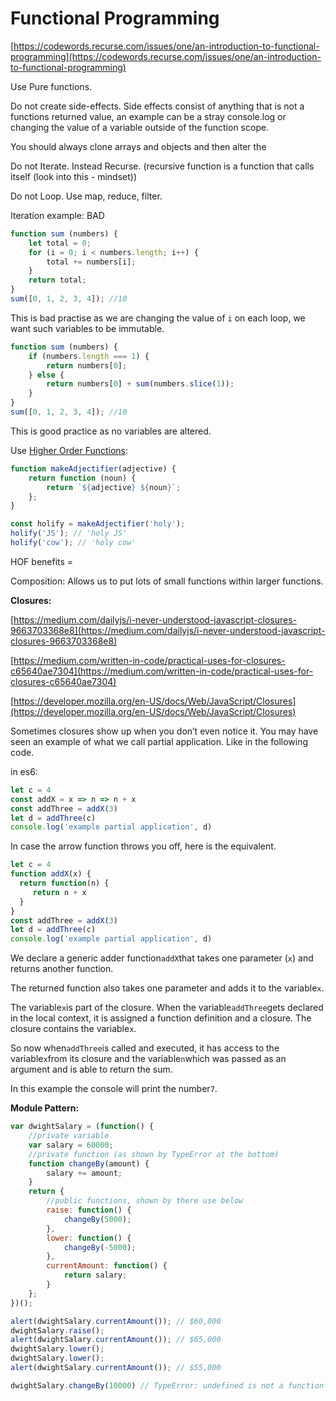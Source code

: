 # Functional Programming

[https://codewords.recurse.com/issues/one/an-introduction-to-functional-programming](https://codewords.recurse.com/issues/one/an-introduction-to-functional-programming)

Use Pure functions.

Do not create side-effects. Side effects consist of anything that is not a functions returned value, an example can be a stray console.log or changing the value of a variable outside of the function scope.

You should always clone arrays and objects and then alter the

Do not Iterate. Instead Recurse. \(recursive function is a function that calls itself \(look into this - mindset\)\)

Do not Loop. Use map, reduce, filter.

Iteration example: BAD

```javascript
function sum (numbers) {
    let total = 0;
    for (i = 0; i < numbers.length; i++) {
        total += numbers[i];
    }
    return total;
}
sum([0, 1, 2, 3, 4]); //10
```

This is bad practise as we are changing the value of `i` on each loop, we want such variables to be immutable.

```javascript
function sum (numbers) {
    if (numbers.length === 1) {
        return numbers[0];
    } else {
        return numbers[0] + sum(numbers.slice(1));
    }
}
sum([0, 1, 2, 3, 4]); //10
```

This is good practice as no variables are altered.

Use [Higher Order Functions](../overview/terminology.md):

```javascript
function makeAdjectifier(adjective) {
    return function (noun) {
        return `${adjective} ${noun}`;
    };
}

const holify = makeAdjectifier('holy');
holify('JS'); // 'holy JS'
holify('cow'); // 'holy cow'
```

HOF benefits =

Composition: Allows us to put lots of small functions within larger functions.

**Closures:**

[https://medium.com/dailyjs/i-never-understood-javascript-closures-9663703368e8](https://medium.com/dailyjs/i-never-understood-javascript-closures-9663703368e8)

[https://medium.com/written-in-code/practical-uses-for-closures-c65640ae7304](https://medium.com/written-in-code/practical-uses-for-closures-c65640ae7304)

[https://developer.mozilla.org/en-US/docs/Web/JavaScript/Closures](https://developer.mozilla.org/en-US/docs/Web/JavaScript/Closures)

Sometimes closures show up when you don’t even notice it. You may have seen an example of what we call partial application. Like in the following code.

in es6:

```javascript
let c = 4
const addX = x => n => n + x
const addThree = addX(3)
let d = addThree(c)
console.log('example partial application', d)
```

In case the arrow function throws you off, here is the equivalent.

```javascript
let c = 4
function addX(x) {
  return function(n) {
     return n + x
  }
}
const addThree = addX(3)
let d = addThree(c)
console.log('example partial application', d)
```

We declare a generic adder function`addX`that takes one parameter \(`x`\) and returns another function.

The returned function also takes one parameter and adds it to the variable`x`.

The variable`x`is part of the closure. When the variable`addThree`gets declared in the local context, it is assigned a function definition and a closure. The closure contains the variable`x`.

So now when`addThree`is called and executed, it has access to the variable`x`from its closure and the variable`n`which was passed as an argument and is able to return the sum.

In this example the console will print the number`7`.

**Module Pattern:**

```javascript
var dwightSalary = (function() {
    //private variable
    var salary = 60000;
    //private function (as shown by TypeError at the bottom)
    function changeBy(amount) {
        salary += amount;
    }
    return {
        //public functions, shown by there use below
        raise: function() {
            changeBy(5000);
        },
        lower: function() {
            changeBy(-5000);
        },
        currentAmount: function() {
            return salary;
        }
    }; 
})();

alert(dwightSalary.currentAmount()); // $60,000
dwightSalary.raise();
alert(dwightSalary.currentAmount()); // $65,000
dwightSalary.lower();
dwightSalary.lower();
alert(dwightSalary.currentAmount()); // $55,000

dwightSalary.changeBy(10000) // TypeError: undefined is not a function
```

